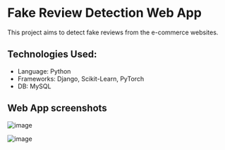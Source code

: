 # Fake Review Detection Web App
This project aims to detect fake reviews from the e-commerce websites.

## Technologies Used:
- Language: Python
- Frameworks: Django, Scikit-Learn, PyTorch
- DB: MySQL

## Web App screenshots
![image](https://github.com/roopesh5055/fake_review_detection/assets/22231458/026277ab-25ac-493a-b620-17e7229db419)

![image](https://github.com/roopesh5055/fake_review_detection/assets/22231458/e7e122e6-4d0c-40ac-becf-953bb5629287)

